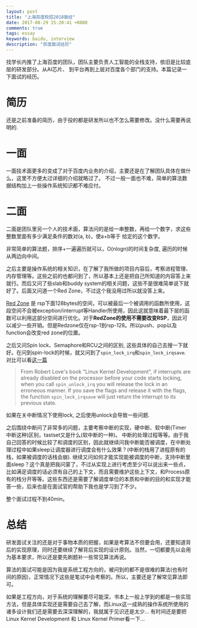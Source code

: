 ```yaml
---
layout: post
title: "上海百度校招2018面经"
date: 2017-08-29 15:20:41 +0800
comments: true
tags: essay
keywords: baidu, interview
description: "百度面试经历"
---
```


找学长内推了上海百度的团队，团队主要负责人工智能的全栈支持，依旧是比较底层的研发部分。从AI芯片、
到平台再到上层对百度各个部门的支持。本篇记录一下面试的经历。

<!-- more -->

# 简历

还是之前准备的简历，由于投的都是研发所以也不怎么需要修改。没什么需要再说明的.

# 一面

一面技术面更多的变成了对于百度内业务的介绍，主要还是在了解团队具体在做什么，这里不方便太过详细的介绍就略过了。
不过一般一面也不难，简单的算法数据结构加上一些操作系统知识都不难应付。

# 二面

二面是团队里另一个人的技术面，算法问的是给一串整数，再给一个数字，求这些整数里面有多少满足条件的数对(a, b)，使a+b等于
给定的这个数字。

非常简单的算法题，排序+一遍遍历就可以，O(nlogn)的时间复杂度, 遍历的时候从两边向中间。

之后主要是操作系统的相关知识，在了解了我所做的项目内容后，考察进程管理、内存管理等。这些之前的也都问到了，所以基本上还是把自己所知道的内容答上来就行。而后又问了些slab和buddy system的相关问题，这些不是很难简单说下就好了。后面又问道一个Red Zone，不过这个我没用过所以就没答上来。

[Red Zone](http://eli.thegreenplace.net/2011/09/06/stack-frame-layout-on-x86-64/) 是 rsp下面128bytes的空间，可以被最后一个被调用的函数所使用，这段空间不会被exception/interrupt等Handler所使用，因此这就意味着最下层的函数可以利用这部分空间进行优化。对于**RedZone的使用不需要改变RSP**，因此可以减少一些开销。但是Redzone仅在rsp-1到rsp-128。所以push、pop以及function会改变red zone的位置。


之后又问Spin lock、Semaphore和RCU之间的区别, 这些具体的自己去搜一下就好。在问到spin-lock的时候，就又问到了`spin_lock_irq`和`spin_lock_irqsave`. 对比可以看[这一篇](https://stackoverflow.com/questions/2559602/spin-lock-irqsave-vs-spin-lock-irq)

> From Robert Love's book "Linux Kernel Development", if interrupts are already disabled on the processor before your code starts locking, when you call `spin_unlock_irq` you will release the lock in an erroneous manner. If you save the flags and release it with the flags, the function `spin_lock_irqsave` will just return the interrupt to its previous state.

如果在关中断情况下使用lock, 之后使用unlock会导致一些问题.

之后围绕中断问了非常多的问题，主要考察中断的实现，硬中断、软中断(Timer中断这种)区别，tastset又是什么(软中断的一种)。 中断的处理过程等等。由于我自己回答的时候比较了和调度的区别，因此就继续问我中断能否被调度，在中断处理过程中如果sleep让调度器进行调度会有什么效果？(中断的栈用了进程原有的栈，如果被调度的话栈会崩). 继续又问如何才能实现能被调度的中断，支持中断里面sleep？这个真是把我问蒙了，不过从实现上进行考虑至少可以说出来一些点，比如满足调度的话必须有自己的上下文，而且需要维护这些上下文，和Process原有的栈分开等等。这些东西还是需要了解调度单位的本质和中断的目的和实现才能答一些，后来也是在面试官的帮助下我也是学习到了不少。

整个面试过程不到40min。


# 总结

研发面试关注的还是对于事物本质的把握，如果是考算法不但要会用，还要知道背后的实现原理，同时还要继续了解背后实现的设计原则。当然，一切都要先以会用为基本要求，所以还是要先刷题补一些常见算法再说。

算法的面试可能是因为我是系统工程方向的，被问到的都不是很难的算法(也有时间的原因)，正常情况下这些是笔试中会考察的。所以，主要还是了解常见算法即可。

如果是工程方向，对于系统的理解要尽可能深，书本上一般上学到的都是一些实现方法，但是具体实现还是需要自己去了解，而Linux这一成熟的操作系统所使用的诸多设计我们还是需要去深深理解的，我就属于见识还是太少... 有时间还是要把Linux Kernel Development 和 Linux Kernel Primer看一下... 
